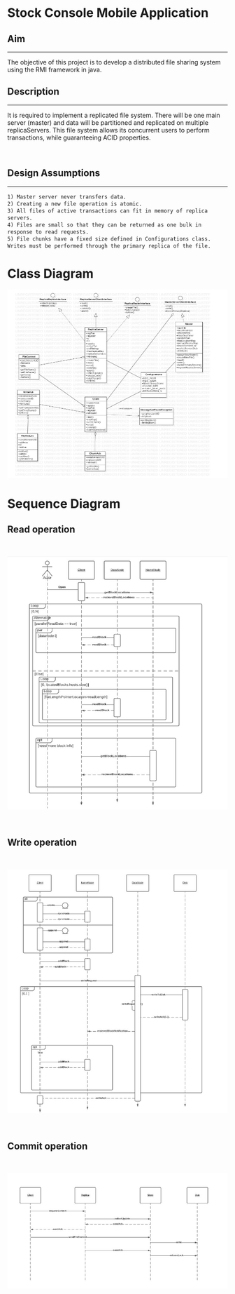 # Stock Console Mobile Application

## Aim
<hr>
The objective of this project is to develop a distributed file sharing system
using the RMI framework in java.

<br>

## Description
<hr>

It is required to implement a replicated file system. There will be one main server (master) and data will be partitioned and replicated on multiple replicaServers. This file system allows its concurrent users to perform transactions, while guaranteeing ACID properties.

<br>

## Design Assumptions
<hr>

```
1) Master server never transfers data.
2) Creating a new file operation is atomic.
3) All files of active transactions can fit in memory of replica servers.
4) Files are small so that they can be returned as one bulk in response to read requests.
5) File chunks have a fixed size defined in Configurations class.
Writes must be performed through the primary replica of the file.

```


# Class Diagram


![class](images/class.jpg)


# Sequence Diagram


## Read operation
<br>

![placeorder](images/seqread.jpg)
 
<br>

## Write operation
<br>

![placeorder](images/seqwrite.jpg)

<br>

## Commit operation
<br>

![placeorder](images/seqcommit.jpg)

